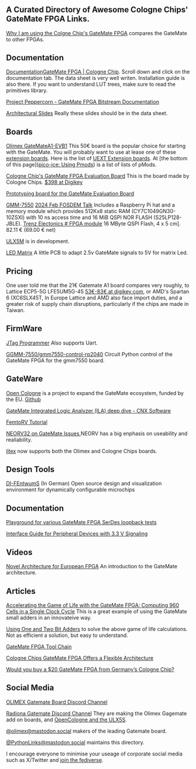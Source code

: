 # 

## A Curated Directory of Awesome Cologne Chips' GateMate FPGA Links.

[Why I am using the Colgne Chip's GateMate FPGA](https://forth.pythonlinks.info/why-i-am-using-the-gatemate-fpga) compares the GateMate to other FPGAs. 

## Documentation

[Documentation]()[GateMate FPGA | Cologne Chip](https://colognechip.com/programmable-logic/gatemate/#tab-313423).  Scroll down and click on the documentation tab.  The data sheet is very well writen.  Installation guide is also there.  If you want to understand LUT trees, make sure to read the primitives library. 

[Project Peppercorn - GateMate FPGA Bitstream Documentation](https://github.com/YosysHQ/prjpeppercorn)

[Architectural Slides](https://colognechip.com/wp-content/uploads/Novel-GateMate-FPGA-Architecture-FPL2021.pdf)  Really these slides should be in the data sheet. 

## Boards

[Olimex GateMateA1-EVB1](https://www.olimex.com/Products/FPGA/GateMate/GateMateA1-EVB/) This 50€ board is the popular choice for starting with the GateMate.  You will probably want to use at lease one of these [extension boards](https://github.com/intergalaktik/Extension_Boards_for_Olimex_GateMate). Here is the list of [UEXT Extension boards](https://www.olimex.com/Products/Modules/UEXT/). At [the bottom of this page]([pico-ice: Using Pmods](https://pico-ice.tinyvision.ai/md_pmods.html)) is a list of lists of pMods. 

[Cologne Chip's GateMate FPGA Evaluation Board](https://www.colognechip.com/programmable-logic/gatemate-evaluation-board/)  This is the board made by Cologne Chips. [\$398 at Digikey](https://www.digikey.com.au/en/products/detail/cologne-chip/CCGM1A1-E1/16087880)

[Prototyping board for the GateMate Evaluation Board](https://github.com/fm4dd/gm-proto-e1)

[GMM-7550](https://github.com/GMM-7550/gmm7550-hardware)  [2024 Feb FOSDEM Talk](https://archive.fosdem.org/2024/schedule/event/fosdem-2024-2107-cologne-chip-gatemate-fpga-filling-a-gap-between-hardware-and-software-with-a-presentation-of-the-gmm-7550-module-/) Includes a Raspberry Pi hat and a  memory module which provides 512Kx8 static RAM (CY7C1049GN30-10ZSXI) with 10 ns access time and 16 MiB QSPI NOR FLASH (S25LP128-JBLE).
[Trenz Electonics # FPGA module](https://shop.trenz-electronic.de/de/TEG2000-01-P001-FPGA-Modul-mit-GateMate-A1-von-Cologne-Chip-16-MByte-QSPI-Flash-4-x-5-cm#)     16 MByte QSPI Flash, 4 x 5 cm]. 82.11 € (69.00 € net)

[ULX5M](https://www.chili-chips.xyz/open-cologne/) is in development.



[LED Matrix](https://github.com/Martoni/Martoni_Pcb_collection/tree/main/glm5va) A little PCB to adapt 2.5v GateMate signals to 5V for matrix Led.

## Pricing

One user told me that the 21€ Gatemate A1 board compares very roughly, to Lattice ECP5-5G LFE5UM5G-45 [53€-83€ at digikey,com](https://www.digikey.ie/en/products/filter/fpgas-field-programmable-gate-array/696?s=N4IgTCBcDaIDIDECiBWAqgWRQcQLQBYUEQBdAXyA), or AMD's Spartan 6 (XC6SLX45T, In Europe Lattice and AMD also face import duties, and a greater risk of supply chain disruptions, particularly if the chips are made in Taiwan.

## FirmWare

[JTag Programmer](https://github.com/phdussud/pico-dirtyJtag) Also supports Uart. 

[GGMM-7550/gmm7550-control-rp2040](https://github.com/GMM-7550/gmm7550-control-rp2040) Circuit Python control of the GateMate FPGA for the gmm7550 board. 

## GateWare

[Open Cologne](https://www.chili-chips.xyz/open-cologne)  is a project to expand the GateMate ecosystem,  funded by the EU.  [Github](https://github.com/chili-chips-ba/openCologne) 

[GateMate Integrated Logic Analyzer (ILA) deep dive - CNX Software](https://www.cnx-software.com/2024/06/11/gatemate-integrated-logic-analyzer-ila-deep-dive/)

[FemtoRV Tutorial](https://github.com/fm4dd/gatemate-riscv)

[NEORV32 on GateMate Issues ](https://github.com/stnolting/neorv32/discussions/983) NEORV has a big enphasis on useability and realiability. 

[litex](https://github.com/enjoy-digital/litex) now supports both the Olimex and Cologne Chips boards. 

## Design Tools

[DI-FEntwumS](https://elektronikforschung.de/projekte/di-fentwums) (In German) Open source design and visualization environment for dynamically configurable microchips

## Documentation

[Playground for various GateMate FPGA SerDes loopback tests](https://github.com/pu-cc/gm_serdes_lb)

[Interface Guide for Peripheral Devices with 3.3 V Signaling](https://www.colognechip.com/docs/ug1003-gatemate1-level-shifting-latest.pdf)

## Videos

[Novel Architecture for European FPGA](https://underline.io/lecture/34046-novel-architecture-for-european-fpga) An introduction to the GateMate architecture.

## Articles

[Accelerating the Game of Life with the GateMate FPGA: Computing 960 Cells in a Single Clock Cycle](https://www.linkedin.com/pulse/game-life-fpga-40x24-grid-computed-single-clock-cycle-dave-fohrn-ajhxe/) This is a great example of using the GateMate small adders in an innovateive way. 

[Using One and Two Bit Adders](https://forth.pythonlinks.info/using-gatemate-1-and-2-bit-adders) to solve the above game of life calculations. Not as efficient a solution, but easy to understand.

[GateMate FPGA Tool Chain](https://www.adiuvoengineering.com/post/gatemate-fpga-tool-chain)

[Cologne Chips GateMate FPGA Offers a Flexible Architecture](https://www.hackster.io/news/cologne-chip-s-gatemate-fpga-offers-a-flexible-cologne-programmable-element-architecture-2db40691dded)

[Would you buy a $20 GateMate FPGA from Germany’s Cologne Chip?](https://www.eejournal.com/article/would-you-buy-a-20-gatemate-fpga-from-germanys-cologne-chip/)

## Social Media

[OLIMEX Gatemate Board Discord Channel](https://discord.gg/5ahf3Rc46j)

[Radiona Gatemate Discord Channel]([radiona](https://discord.gg/BSJfFz2H3g)) They are making the Olimex Gagemate add on boards, and [OpenCologne and the ULX5S](https://www.chili-chips.xyz/open-cologne/).

[@olimex@mastodon.social](https://mastodon.social/@olimex) makers of the leading Gatemate board. 

[@PythonLinks@mastodon.social](https://mastodon.social/@PythonLinks) maintains this directory.

I encourage everyone to minimise your useage of corporate social media such as X/Twitter and [join the fediverse](https://JoinMastodon.org).   
